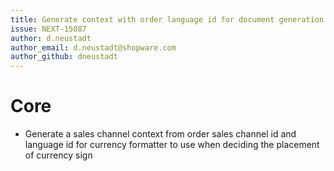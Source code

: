 ```yaml
---
title: Generate context with order language id for document generation
issue: NEXT-15087
author: d.neustadt
author_email: d.neustadt@shopware.com 
author_github: dneustadt
---
```

# Core
* Generate a sales channel context from order sales channel id and language id for currency formatter to use when deciding the placement of currency sign
